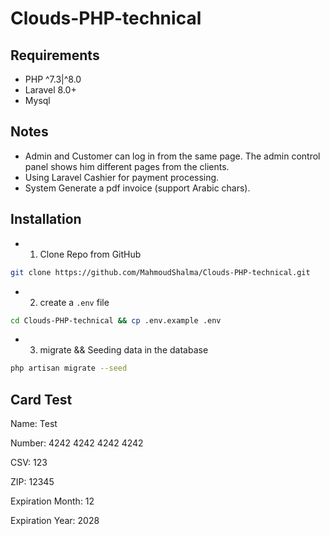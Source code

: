 # Clouds-PHP-technical

## Requirements
- PHP ^7.3|^8.0
- Laravel 8.0+
- Mysql

## Notes
- Admin and Customer can log in from the same page. The admin control panel shows him different pages from the clients.
- Using Laravel Cashier for payment processing.
- System Generate a pdf invoice (support Arabic chars).

## Installation
- 1. Clone Repo from GitHub
```bash
git clone https://github.com/MahmoudShalma/Clouds-PHP-technical.git
```
- 2. create a `.env` file
```bash
cd Clouds-PHP-technical && cp .env.example .env
```
- 3. migrate && Seeding data in the database
```bash
php artisan migrate --seed
```
## Card Test
Name: Test

Number: 4242 4242 4242 4242

CSV: 123

ZIP: 12345

Expiration Month: 12

Expiration Year: 2028

